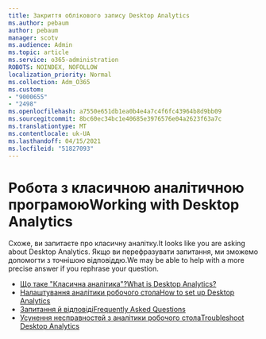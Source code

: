 ```yaml
---
title: Закриття облікового запису Desktop Analytics
ms.author: pebaum
author: pebaum
manager: scotv
ms.audience: Admin
ms.topic: article
ms.service: o365-administration
ROBOTS: NOINDEX, NOFOLLOW
localization_priority: Normal
ms.collection: Adm_O365
ms.custom:
- "9000655"
- "2498"
ms.openlocfilehash: a7550e651db1ea0b4e4a7c4f6fc43964b8d9bb09
ms.sourcegitcommit: 8bc60ec34bc1e40685e3976576e04a2623f63a7c
ms.translationtype: MT
ms.contentlocale: uk-UA
ms.lasthandoff: 04/15/2021
ms.locfileid: "51827093"
---
```

# <a name="working-with-desktop-analytics"></a><span data-ttu-id="dd6f5-102">Робота з класичною аналітичною програмою</span><span class="sxs-lookup"><span data-stu-id="dd6f5-102">Working with Desktop Analytics</span></span>

<span data-ttu-id="dd6f5-103">Схоже, ви запитаєте про класичну аналітку.</span><span class="sxs-lookup"><span data-stu-id="dd6f5-103">It looks like you are asking about Desktop Analytics.</span></span> <span data-ttu-id="dd6f5-104">Якщо ви перефразувати запитання, ми зможемо допомогти з точнішою відповіддю.</span><span class="sxs-lookup"><span data-stu-id="dd6f5-104">We may be able to help with a more precise answer if you rephrase your question.</span></span>

- [<span data-ttu-id="dd6f5-105">Що таке "Класична аналітика"?</span><span class="sxs-lookup"><span data-stu-id="dd6f5-105">What is Desktop Analytics?</span></span>](https://docs.microsoft.com/configmgr/desktop-analytics/overview)
- [<span data-ttu-id="dd6f5-106">Налаштування аналітики робочого стола</span><span class="sxs-lookup"><span data-stu-id="dd6f5-106">How to set up Desktop Analytics</span></span>](https://docs.microsoft.com/configmgr/desktop-analytics/set-up)
- [<span data-ttu-id="dd6f5-107">Запитання й відповіді</span><span class="sxs-lookup"><span data-stu-id="dd6f5-107">Frequently Asked Questions</span></span>](https://docs.microsoft.com/configmgr/desktop-analytics/faq)
- [<span data-ttu-id="dd6f5-108">Усунення несправностей з аналітики робочого стола</span><span class="sxs-lookup"><span data-stu-id="dd6f5-108">Troubleshoot Desktop Analytics</span></span>](https://docs.microsoft.com/configmgr/desktop-analytics/troubleshooting)